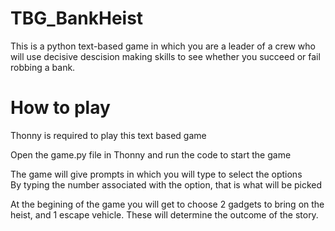 # TBG_BankHeist
This is a python text-based game in which you are a leader of a crew
who will use decisive descision making skills to see whether you succeed
or fail robbing a bank.

# How to play
Thonny is required to play this text based game

Open the game.py file in Thonny and run the code to start the game

The game will give prompts in which you will type to select the options<br/>
By typing the number associated with the option, that is what will be picked

At the begining of the game you will get to choose 2 gadgets to bring on the heist,
and 1 escape vehicle. These will determine the outcome of the story.
